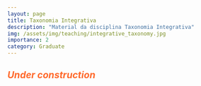 ```yaml
---
layout: page
title: Taxonomia Integrativa
description: "Material da disciplina Taxonomia Integrativa"
img: /assets/img/teaching/integrative_taxonomy.jpg
importance: 2
category: Graduate
---
```

<h2 style="color: #ff692b;"><em>Under construction</em></h2>